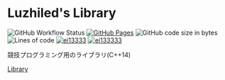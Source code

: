 # Luzhiled's Library

![GitHub Workflow Status](https://img.shields.io/github/workflow/status/ei1333/library/verify?style=flat-square)
[![GitHub Pages](https://img.shields.io/static/v1?label=GitHub+Pages&message=+&color=brightgreen&logo=github)](https://ei1333.github.io/library/)
![GitHub code size in bytes](https://img.shields.io/github/languages/code-size/ei1333/library?style=flat-square)
![Lines of code](https://img.shields.io/tokei/lines/github/ei1333/library?style=flat-square)
[![ei13333](https://img.shields.io/endpoint?url=https%3A%2F%2Fatcoder-badges.now.sh%2Fapi%2Fatcoder%2Fjson%2Fei13333)](https://atcoder.jp/users/ei13333)
[![ei133333](https://img.shields.io/endpoint?url=https%3A%2F%2Fatcoder-badges.now.sh%2Fapi%2Fcodeforces%2Fjson%2Fei133333)](https://codeforces.com/profile/ei133333)

競技プログラミング用のライブラリ(C++14)

[Library](https://ei1333.github.io/library/index.html)
